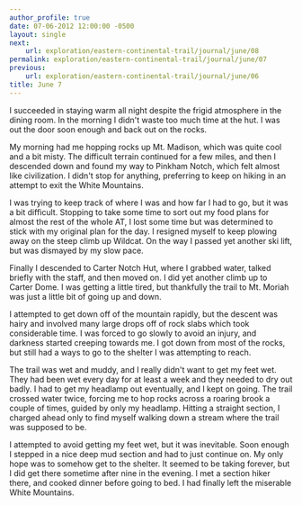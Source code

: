 ```yaml
---
author_profile: true
date: 07-06-2012 12:00:00 -0500
layout: single
next:
    url: exploration/eastern-continental-trail/journal/june/08
permalink: exploration/eastern-continental-trail/journal/june/07
previous:
    url: exploration/eastern-continental-trail/journal/june/06
title: June 7
---
```

I succeeded in staying warm all night despite the frigid atmosphere in the dining room. In the morning I didn't waste too much time at the hut. I was out the door soon enough and back out on the rocks.

My morning had me hopping rocks up Mt. Madison, which was quite cool and a bit misty. The difficult terrain continued for a few miles, and then I descended down and found my way to Pinkham Notch, which felt almost like civilization. I didn't stop for anything, preferring to keep on hiking in an attempt to exit the White Mountains.

I was trying to keep track of where I was and how far I had to go, but it was a bit difficult. Stopping to take some time to sort out my food plans for almost the rest of the whole AT, I lost some time but was determined to stick with my original plan for the day. I resigned myself to keep plowing away on the steep climb up Wildcat. On the way I passed yet another ski lift, but was dismayed by my slow pace.

Finally I descended to Carter Notch Hut, where I grabbed water, talked briefly with the staff, and then moved on. I did yet another climb up to Carter Dome. I was getting a little tired, but thankfully the trail to Mt. Moriah was just a little bit of going up and down.

I attempted to get down off of the mountain rapidly, but the descent was hairy and involved many large drops off of rock slabs which took considerable time. I was forced to go slowly to avoid an injury, and darkness started creeping towards me. I got down from most of the rocks, but still had a ways to go to the shelter I was attempting to reach.

The trail was wet and muddy, and I really didn't want to get my feet wet. They had been wet every day for at least a week and they needed to dry out badly. I had to get my headlamp out eventually, and I kept on going. The trail crossed water twice, forcing me to hop rocks across a roaring brook a couple of times, guided by only my headlamp. Hitting a straight section, I charged ahead only to find myself walking down a stream where the trail was supposed to be.

I attempted to avoid getting my feet wet, but it was inevitable. Soon enough I stepped in a nice deep mud section and had to just continue on. My only hope was to somehow get to the shelter. It seemed to be taking forever, but I did get there sometime after nine in the evening. I met a section hiker there, and cooked dinner before going to bed. I had finally left the miserable White Mountains.